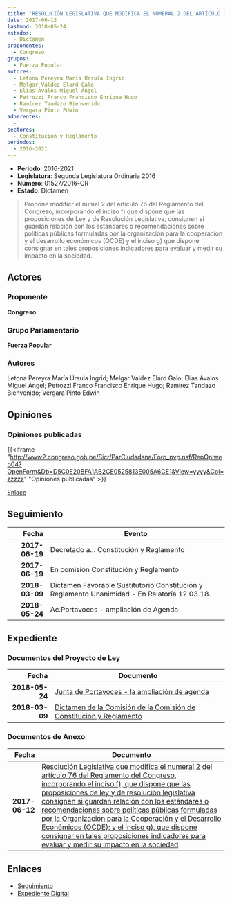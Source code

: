 ```yaml
---
title: "RESOLUCIÓN LEGISLATIVA QUE MODIFICA EL NUMERAL 2 DEL ARTÍCULO 76 DEL REGLAMENTO DEL CONGRESO, INCORPORANDO EL INCISO F) QUE DISPONE QUE LAS PROPOSICIONES DE LEY Y DE RESOLUCIÓN LEGISLATIVA, CONSIGNEN SI GUARDAN RELACIÓN CON LOS ESTÁNDARES O RECOMENDACIONES SOBRE POLÍTICAS FORMULADAS POR LA ORGANIZACIÓN PARA LA COOPERACIÓN Y EL DESARROLLO ECONÓMICOS (OCDE) Y EL INCISO G) QUE DISPONE CONSIGNAR EN TALES PROPOSICIONES INDICADORES PARA EVALUAR Y MEDIR SU IMPACTO EN LA SOCIEDAD."
date: 2017-06-12
lastmod: 2018-05-24
estados: 
  - Dictamen
proponentes: 
  - Congreso
grupos: 
  - Fuerza Popular
autores: 
  - Letona Pereyra María Úrsula Ingrid
  - Melgar Valdez Elard Galo
  - Elías Ávalos Miguel Ángel
  - Petrozzi Franco Francisco Enrique Hugo
  - Ramírez Tandazo Bienvenido
  - Vergara Pinto Edwin
adherentes: 
  - 
sectores: 
  - Constitución y Reglamento
periodos: 
  - 2016-2021
---
```


- **Periodo**: 2016-2021
- **Legislatura**: Segunda Legislatura Ordinaria 2016
- **Número**: 01527/2016-CR
- **Estado**: Dictamen

> Propone modificr el numel 2 del artículo 76 del Reglamento del Congreso, incorporando el inciso f) que dispone que las proposiciones de Ley y de Resolución Legislativa, consignen si guardan relación con los estándares o recomendaciones sobre políticas públicas formuladas por la organización para la cooperación y el desarrollo económicos (OCDE) y el inciso g) que dispone consignar en tales proposiciones indicadores para evaluar y medir su impacto en la sociedad.


## Actores

### Proponente

**Congreso**

### Grupo Parlamentario

**Fuerza Popular**

### Autores

Letona Pereyra María Úrsula Ingrid; Melgar Valdez Elard Galo; Elías Ávalos Miguel Ángel; Petrozzi Franco Francisco Enrique Hugo; Ramírez Tandazo Bienvenido; Vergara Pinto Edwin


## Opiniones

### Opiniones publicadas

{{<iframe "http://www2.congreso.gob.pe/Sicr/ParCiudadana/Foro_pvp.nsf/RepOpiweb04?OpenForm&Db=D5C0E20BFA1AB2CE0525813E005A6CE1&View=yyyy&Col=zzzzz" "Opiniones publicadas" >}}

[Enlace](http://www2.congreso.gob.pe/Sicr/ParCiudadana/Foro_pvp.nsf/RepOpiweb04?OpenForm&Db=D5C0E20BFA1AB2CE0525813E005A6CE1&View=yyyy&Col=zzzzz)

## Seguimiento

| Fecha | Evento |
|------:|--------|
| **2017-06-19** | Decretado a... Constitución y Reglamento|
| **2017-06-19** | En comisión Constitución y Reglamento|
| **2018-03-09** | Dictamen Favorable Sustitutorio Constitución y Reglamento Unanimidad - En Relatoría 12.03.18.|
| **2018-05-24** | Ac.Portavoces - ampliación de Agenda|


## Expediente


### Documentos del Proyecto de Ley

| Fecha | Documento |
|------:|--------|
| **2018-05-24** | [Junta de Portavoces - la ampliación de agenda](http://www.leyes.congreso.gob.pe/Documentos/2016_2021/Acuerdos/Junta_Portavoces/AJP0152720180524.pdf) |
| **2018-03-09** | [Dictamen de la Comisión de la Comisión de Constitución y Reglamento](http://www.leyes.congreso.gob.pe/Documentos/2016_2021/Dictamenes/Proyectos_de_Ley/01527DC04MAY20180309.pdf) |

### Documentos de Anexo

| Fecha | Documento |
|------:|--------|
| **2017-06-12** | [Resolución Legislativa que modifica el numeral 2 del artículo 76 del Reglamento del Congreso, incorporando el inciso f), que dispone que las proposiciones de ley y de resolución legislativa consignen si guardan relación con los estándares o recomendaciones sobre políticas públicas formuladas por la Organización para la Cooperación y el Desarrollo Económicos (OCDE); y el inciso g), que dispone consignar en tales proposiciones indicadores para evaluar y medir su impacto en la sociedad](http://www.leyes.congreso.gob.pe/Documentos/2016_2021/Proyectos_de_Ley_y_de_Resoluciones_Legislativas/PL0152720170612..pdf) |

## Enlaces 

- [Seguimiento](http://www2.congreso.gob.pe/Sicr/TraDocEstProc/CLProLey2016.nsf/f7fff46988ca05b1052578e100829cc7/3b0cba30406ad0be0525813d0081fbe9?OpenDocument)
- [Expediente Digital](http://www2.congreso.gob.pe/Sicr/TraDocEstProc/CLProLey2016.nsf/f7fff46988ca05b1052578e100829cc7/3b0cba30406ad0be0525813d0081fbe9?OpenDocument&Click=05257FB7005EB655.eb71d0cf91d8294e05256cdf006b5706/$Body/0.1C6C)
